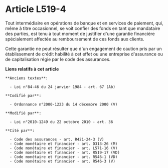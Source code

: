 # Article L519-4

Tout intermédiaire en opérations de banque et en services de paiement, qui, même à titre occasionnel, se voit confier des
fonds en tant que mandataire des parties, est tenu à tout moment de justifier d'une garantie financière spécialement affectée
au remboursement de ces fonds aux clients.

Cette garantie ne peut résulter que d'un engagement de caution pris par un établissement de crédit habilité à cet effet ou
une entreprise d'assurance ou de capitalisation régie par le code des assurances.

**Liens relatifs à cet article**

	**Anciens textes**:

	  - Loi n°84-46 du 24 janvier 1984 - art. 67 (Ab)

	**Codifié par**:

	  - Ordonnance n°2000-1223 du 14 décembre 2000 (V)

	**Modifié par**:

	  - Loi n°2010-1249 du 22 octobre 2010 - art. 36

	**Cité par**:

	  - Code des assurances - art. R421-24-3 (V)
	  - Code monétaire et financier - art. D313-26 (M)
	  - Code monétaire et financier - art. L571-16 (V)
	  - Code monétaire et financier - art. R519-17 (VD)
	  - Code monétaire et financier - art. R546-1 (VD)
	  - Code monétaire et financier - art. R546-3 (V)
